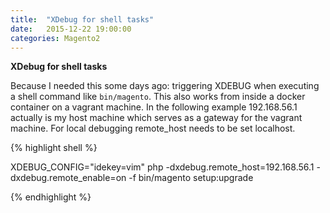 ```yaml
---
title:  "XDebug for shell tasks"
date:   2015-12-22 19:00:00
categories: Magento2
---
```


**XDebug for shell tasks**

Because I needed this some days ago: triggering XDEBUG when executing a shell
command like ```bin/magento```. This also works from inside a docker container
on a vagrant machine. In the following example 192.168.56.1 actually is my
host machine which serves as a gateway for the vagrant machine. For local debugging
remote_host needs to be set localhost.

{% highlight shell %}

XDEBUG_CONFIG="idekey=vim" php -dxdebug.remote_host=192.168.56.1 -dxdebug.remote_enable=on -f bin/magento setup:upgrade

{% endhighlight %}

